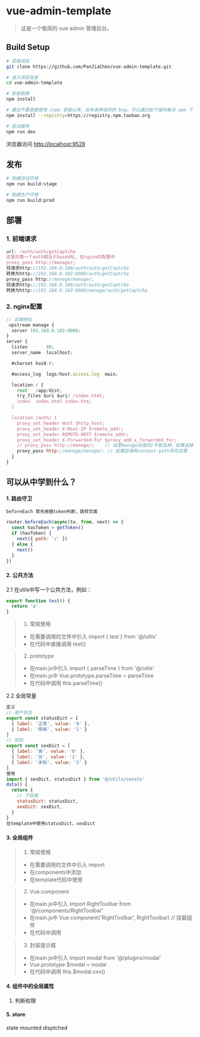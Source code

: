 # vue-admin-template

> 这是一个极简的 vue admin 管理后台。

## Build Setup

```bash
# 克隆项目
git clone https://github.com/PanJiaChen/vue-admin-template.git

# 进入项目目录
cd vue-admin-template

# 安装依赖
npm install

# 建议不要直接使用 cnpm 安装以来，会有各种诡异的 bug。可以通过如下操作解决 npm 下载速度慢的问题
npm install --registry=https://registry.npm.taobao.org

# 启动服务
npm run dev
```

浏览器访问 [http://localhost:9528](http://localhost:9528)

## 发布

```bash
# 构建测试环境
npm run build:stage

# 构建生产环境
npm run build:prod
```

## 部署
### 1. 前端请求
```js
url: /auth/auth/getCaptcha
这里的第一个auth相当于baseURL，在nginx的配置中
proxy_pass http://manage/;
将请求http://192.168.0.108/auth/auth/getCaptcha
转换为http://192.168.0.102:8080/auth/getCaptcha
proxy_pass http://manage/manage/;
将请求http://192.168.0.108/auth/auth/getCaptcha
转换为http://192.168.0.102:8080/manage/auth/getCaptcha
```
### 2. nginx配置
```js
// 后端地址
 upstream manage {
  server 192.168.0.102:8080;
}
server {
  listen       80;
  server_name  localhost;

  #charset koi8-r;

  #access_log  logs/host.access.log  main;

  location / {
    root   /app/dist;
    try_files $uri $uri/ /index.html;
    index  index.html index.htm;
  }

  location /auth/ {
    proxy_set_header Host $http_host;
    proxy_set_header X-Real-IP $remote_addr;
    proxy_set_header REMOTE-HOST $remote_addr;
    proxy_set_header X-Forwarded-For $proxy_add_x_forwarded_for;
    // proxy_pass http://manage/;    // 这里manage后面的/不能去掉，如果去掉了后端请求地址就会不对
    proxy_pass http://manage/manage/; // 如果后端有context-path写在这里
  }
}
```

## 可以从中学到什么？
#### 1. 路由守卫
```js
beforeEach 首先根据token判断，跳转页面

router.beforeEach(async(to, from, next) => {
  const hasToken = getToken()
  if (hasToken) {
    next({ path: '/' })
  } else {
    next()
  }
})
```

#### 2. 公共方法
2.1 在utils中写一个公共方法，例如：
```js
export function test() {
  return 'a'
}
```
> 1. 常规使用
>  - 在需要调用的文件中引入 import { test } from '@/utils'
>  - 在代码中直接调用 test()

> 2. prototype
> - 在main.js中引入 import { parseTime } from '@/utils'
> - 在main.js中 Vue.prototype.parseTime = parseTime
> - 在代码中调用 this.parseTime()

2.2 全局常量
```js
定义
// 用户状态
export const statusDict = [
  { label: '正常', value: '0' },
  { label: '停用', value: '1' }
]
// 性别
export const sexDict = [
  { label: '男', value: '0' },
  { label: '女', value: '1' },
  { label: '未知', value: '2' }
]
使用
import { sexDict, statusDict } from '@/utils/consts'
data() {
  return {
    // 下拉框
    statusDict: statusDict,
    sexDict: sexDict,
  }
}
在template中使用statusDict，sexDict
```

#### 3. 全局组件
> 1. 常规使用
>  - 在需要调用的文件中引入 import
>  - 在components中添加
>  - 在template代码中使用

> 2. Vue.component
> - 在main.js中引入 import RightToolbar from '@/components/RightToolbar'
> - 在main.js中 Vue.component('RightToolbar', RightToolbar) // 挂载组件
> - 在代码中调用 <right-toolbar />

>3. 封装提示框
>  - 在main.js中引入 import modal from '@/plugins/modal'
>  - Vue.prototype.$modal = modal
>  - 在代码中调用 this.$modal.xxx()

#### 4. 组件中的全局属性
1. 判断权限

#### 5. store
state
mounted
disptched
